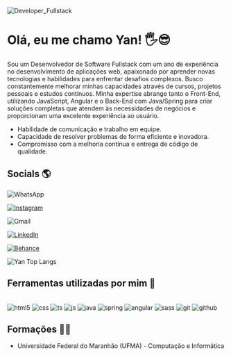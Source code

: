 ![Developer_Fullstack](https://github.com/user-attachments/assets/fb509b9e-4d2b-42d0-b98a-d8ca6d1cb5c5)

# Olá, eu me chamo Yan! 🖐️😎
Sou um Desenvolvedor de Software Fullstack com um ano de experiência no desenvolvimento de aplicações web, apaixonado por aprender novas tecnologias e habilidades para enfrentar desafios complexos. Busco constantemente melhorar minhas capacidades através de cursos, projetos pessoais e estudos contínuos. Minha expertise abrange tanto o Front-End, utilizando JavaScript, Angular e o Back-End com Java/Spring para criar soluções completas que atendem às necessidades de negócios e proporcionam uma excelente experiência ao usuário. <br>
- Habilidade de comunicação e trabalho em equipe. <br>
- Capacidade de resolver problemas de forma eficiente e inovadora. <br>
- Compromisso com a melhoria contínua e entrega de código de qualidade.

## Socials 🌎
![WhatsApp](https://img.shields.io/badge/WhatsApp-25D366?style=for-the-badge&logo=whatsapp&logoColor=white)

[![Instagram](https://img.shields.io/badge/Instagram-E4405F?style=for-the-badge&logo=instagram&logoColor=white)](https://www.instagram.com/estudiohoag/)

![Gmail](https://img.shields.io/badge/Gmail-D14836?style=for-the-badge&logo=gmail&logoColor=white)

[![LinkedIn](https://img.shields.io/badge/LinkedIn-0077B5?style=for-the-badge&logo=linkedin&logoColor=white)](https://www.linkedin.com/in/yan-carlos-00a740251/)

[![Behance](https://img.shields.io/badge/-Behance-blue?style=for-the-badge&logo=behance&logoColor=white)](https://www.behance.net/hoagdesignof)

![Yan Top Langs](https://github-readme-stats.vercel.app/api/top-langs/?username=devyank1&langs_count=8)

## Ferramentas utilizadas por mim 🔧

<div style="display: inline-block"> <br>
        <img alt="html5" src="https://img.shields.io/badge/HTML5-E34F26?style=for-the-badge&logo=html5&logoColor=white"/>
        <img alt="css" src="https://img.shields.io/badge/CSS-239120?&style=for-the-badge&logo=css3&logoColor=white"/>
        <img alt="ts" src="https://img.shields.io/badge/TypeScript-007ACC?style=for-the-badge&logo=typescript&logoColor=white"/>
        <img alt="js" src="https://img.shields.io/badge/JavaScript-F7DF1E?style=for-the-badge&logo=javascript&logoColor=black"/>
        <img alt="java" src="https://img.shields.io/badge/Java-ED8B00?style=for-the-badge&logo=openjdk&logoColor=white"/>
        <img alt="spring" src="https://img.shields.io/badge/Spring-6DB33F?style=for-the-badge&logo=spring&logoColor=white"/>
        <img alt="angular" src="https://img.shields.io/badge/Angular-DD0031?style=for-the-badge&logo=angular&logoColor=white"/>
        <img alt="sass" src="https://img.shields.io/badge/Sass-CC6699?style=for-the-badge&logo=sass&logoColor=white"/>
        <img alt="git" src="https://img.shields.io/badge/GIT-E44C30?style=for-the-badge&logo=git&logoColor=white"/>
        <img alt="github" src="https://img.shields.io/badge/GitHub-100000?style=for-the-badge&logo=github&logoColor=white"/>
</div>

## Formações 👨‍🎓
- Universidade Federal do Maranhão (UFMA) - Computação e Informática
